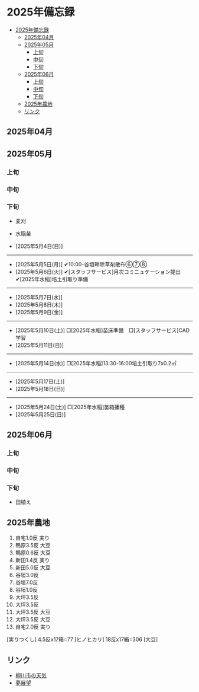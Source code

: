 # 2025年備忘録
- [2025年備忘録](#2025年備忘録)
  - [2025年04月](#2025年04月)
  - [2025年05月](#2025年05月)
    - [上旬](#上旬)
    - [中旬](#中旬)
    - [下旬](#下旬)
  - [2025年06月](#2025年06月)
    - [上旬](#上旬-1)
    - [中旬](#中旬-1)
    - [下旬](#下旬-1)
  - [2025年農地](#2025年農地)
  - [リンク](#リンク)

## 2025年04月


## 2025年05月
### 上旬
### 中旬
### 下旬
- 麦刈
- 水稲苗

- [2025年5月4日(日)]
---
- [2025年5月5日(月)] ✔︎10:00-谷垣畔除草剤散布⑥⑦⑧
- [2025年5月6日(火)] ✔︎[スタッフサービス]月次コミニュケーション提出 ✔︎[2025年水稲]培土引取り準備 
---
- [2025年5月7日(水)]  
- [2025年5月8日(木)]  
- [2025年5月9日(金)] 
---
- [2025年5月10日(土)] □[2025年水稲]苗床準備　□[スタッフサービス]CAD学習
- [2025年5月11日(日)]
---
- [2025年5月14日(水)] □[2025年水稲]13:30-16:00培土引取り7x0.2㎡
---
- [2025年5月17日(土)]
- [2025年5月18日(日)]
---
- [2025年5月24日(土)] □[2025年水稲]苗箱播種
- [2025年5月25日(日)]

## 2025年06月
### 上旬
### 中旬
### 下旬
- 田植え



## 2025年農地
1.  自宅1.0反 実り
2.  鴨原3.5反 大豆
3.  鴨原0.6反 大豆
4.  新田1.4反 実り
5.  新田5.0反 大豆
6.  谷垣3.0反
7.  谷垣7.0反
8.  谷垣1.0反
9.  大坪3.5反
10. 大坪3.5反 
11. 大坪3.5反 大豆
12. 大坪3.5反 大豆
13. 自宅2.0反 実り

[実りつくし] 4.5反x17箱=77
[ヒノヒカリ] 18反x17箱=306
[大豆]

## リンク
- [柳川市の天気](https://tenki.jp/forecast/9/43/8240/40207/10days.html)
- [夢展望](https://dreamvs.jp/pages/brand_dearmylove_)

